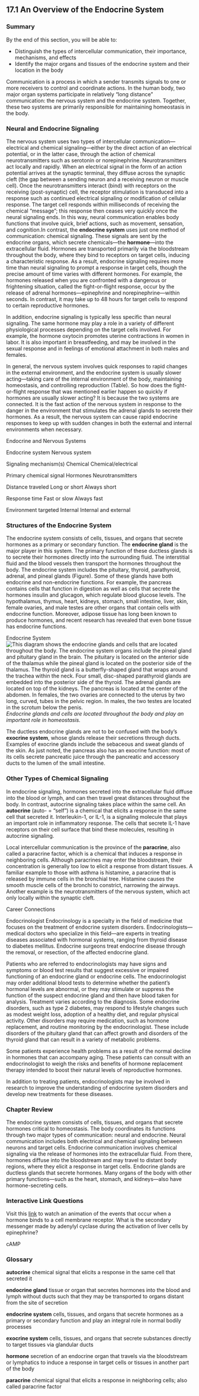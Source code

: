 ##  17.1 An Overview of the Endocrine System 

### Summary

By the end of this section, you will be able to: 

  - Distinguish the types of intercellular communication, their importance, mechanisms, and effects
  - Identify the major organs and tissues of the endocrine system and their location in the body

Communication is a process in which a sender transmits signals to one or more receivers to control and coordinate actions. In the human body, two major organ systems participate in relatively “long distance” communication: the nervous system and the endocrine system. Together, these two systems are primarily responsible for maintaining homeostasis in the body.

### Neural and Endocrine Signaling

The nervous system uses two types of intercellular communication—electrical and chemical signaling—either by the direct action of an electrical potential, or in the latter case, through the action of chemical neurotransmitters such as serotonin or norepinephrine. Neurotransmitters act locally and rapidly. When an electrical signal in the form of an action potential arrives at the synaptic terminal, they diffuse across the synaptic cleft (the gap between a sending neuron and a receiving neuron or muscle cell). Once the neurotransmitters interact (bind) with receptors on the receiving (post-synaptic) cell, the receptor stimulation is transduced into a response such as continued electrical signaling or modification of cellular response. The target cell responds within milliseconds of receiving the chemical “message”; this response then ceases very quickly once the neural signaling ends. In this way, neural communication enables body functions that involve quick, brief actions, such as movement, sensation, and cognition.In contrast, the **endocrine system** uses just one method of communication: chemical signaling. These signals are sent by the endocrine organs, which secrete chemicals—the **hormone**—into the extracellular fluid. Hormones are transported primarily via the bloodstream throughout the body, where they bind to receptors on target cells, inducing a characteristic response. As a result, endocrine signaling requires more time than neural signaling to prompt a response in target cells, though the precise amount of time varies with different hormones. For example, the hormones released when you are confronted with a dangerous or frightening situation, called the fight-or-flight response, occur by the release of adrenal hormones—epinephrine and norepinephrine—within seconds. In contrast, it may take up to 48 hours for target cells to respond to certain reproductive hormones.

In addition, endocrine signaling is typically less specific than neural signaling. The same hormone may play a role in a variety of different physiological processes depending on the target cells involved. For example, the hormone oxytocin promotes uterine contractions in women in labor. It is also important in breastfeeding, and may be involved in the sexual response and in feelings of emotional attachment in both males and females.

In general, the nervous system involves quick responses to rapid changes in the external environment, and the endocrine system is usually slower acting—taking care of the internal environment of the body, maintaining homeostasis, and controlling reproduction (Table). So how does the fight-or-flight response that was mentioned earlier happen so quickly if hormones are usually slower acting? It is because the two systems are connected. It is the fast action of the nervous system in response to the danger in the environment that stimulates the adrenal glands to secrete their hormones. As a result, the nervous system can cause rapid endocrine responses to keep up with sudden changes in both the external and internal environments when necessary.

Endocrine and Nervous Systems

Endocrine system Nervous system

Signaling mechanism(s)
Chemical
Chemical/electrical

Primary chemical signal
Hormones
Neurotransmitters

Distance traveled
Long or short
Always short

Response time
Fast or slow
Always fast

Environment targeted
Internal
Internal and external

### Structures of the Endocrine System

The endocrine system consists of cells, tissues, and organs that secrete hormones as a primary or secondary function. The **endocrine gland** is the major player in this system. The primary function of these ductless glands is to secrete their hormones directly into the surrounding fluid. The interstitial fluid and the blood vessels then transport the hormones throughout the body. The endocrine system includes the pituitary, thyroid, parathyroid, adrenal, and pineal glands (Figure). Some of these glands have both endocrine and non-endocrine functions. For example, the pancreas contains cells that function in digestion as well as cells that secrete the hormones insulin and glucagon, which regulate blood glucose levels. The hypothalamus, thymus, heart, kidneys, stomach, small intestine, liver, skin, female ovaries, and male testes are other organs that contain cells with endocrine function. Moreover, adipose tissue has long been known to produce hormones, and recent research has revealed that even bone tissue has endocrine functions.

Endocrine System ![This diagram shows the endocrine glands and cells that are located throughout the body. The endocrine system organs include the pineal gland and pituitary gland in the brain. The pituitary is located on the anterior side of the thalamus while the pineal gland is located on the posterior side of the thalamus. The thyroid gland is a butterfly-shaped gland that wraps around the trachea within the neck. Four small, disc-shaped parathyroid glands are embedded into the posterior side of the thyroid. The adrenal glands are located on top of the kidneys. The pancreas is located at the center of the abdomen. In females, the two ovaries are connected to the uterus by two long, curved, tubes in the pelvic region. In males, the two testes are located in the scrotum below the penis.][1] _Endocrine glands and cells are located throughout the body and play an important role in homeostasis._

The ductless endocrine glands are not to be confused with the body’s **exocrine system**, whose glands release their secretions through ducts. Examples of exocrine glands include the sebaceous and sweat glands of the skin. As just noted, the pancreas also has an exocrine function: most of its cells secrete pancreatic juice through the pancreatic and accessory ducts to the lumen of the small intestine.

### Other Types of Chemical Signaling

In endocrine signaling, hormones secreted into the extracellular fluid diffuse into the blood or lymph, and can then travel great distances throughout the body. In contrast, autocrine signaling takes place within the same cell. An **autocrine** (auto- = “self”) is a chemical that elicits a response in the same cell that secreted it. Interleukin-1, or IL-1, is a signaling molecule that plays an important role in inflammatory response. The cells that secrete IL-1 have receptors on their cell surface that bind these molecules, resulting in autocrine signaling.

Local intercellular communication is the province of the **paracrine**, also called a paracrine factor, which is a chemical that induces a response in neighboring cells. Although paracrines may enter the bloodstream, their concentration is generally too low to elicit a response from distant tissues. A familiar example to those with asthma is histamine, a paracrine that is released by immune cells in the bronchial tree. Histamine causes the smooth muscle cells of the bronchi to constrict, narrowing the airways. Another example is the neurotransmitters of the nervous system, which act only locally within the synaptic cleft.

Career Connections

Endocrinologist Endocrinology is a specialty in the field of medicine that focuses on the treatment of endocrine system disorders. Endocrinologists—medical doctors who specialize in this field—are experts in treating diseases associated with hormonal systems, ranging from thyroid disease to diabetes mellitus. Endocrine surgeons treat endocrine disease through the removal, or resection, of the affected endocrine gland.

Patients who are referred to endocrinologists may have signs and symptoms or blood test results that suggest excessive or impaired functioning of an endocrine gland or endocrine cells. The endocrinologist may order additional blood tests to determine whether the patient’s hormonal levels are abnormal, or they may stimulate or suppress the function of the suspect endocrine gland and then have blood taken for analysis. Treatment varies according to the diagnosis. Some endocrine disorders, such as type 2 diabetes, may respond to lifestyle changes such as modest weight loss, adoption of a healthy diet, and regular physical activity. Other disorders may require medication, such as hormone replacement, and routine monitoring by the endocrinologist. These include disorders of the pituitary gland that can affect growth and disorders of the thyroid gland that can result in a variety of metabolic problems.

Some patients experience health problems as a result of the normal decline in hormones that can accompany aging. These patients can consult with an endocrinologist to weigh the risks and benefits of hormone replacement therapy intended to boost their natural levels of reproductive hormones.

In addition to treating patients, endocrinologists may be involved in research to improve the understanding of endocrine system disorders and develop new treatments for these diseases.

### Chapter Review

The endocrine system consists of cells, tissues, and organs that secrete hormones critical to homeostasis. The body coordinates its functions through two major types of communication: neural and endocrine. Neural communication includes both electrical and chemical signaling between neurons and target cells. Endocrine communication involves chemical signaling via the release of hormones into the extracellular fluid. From there, hormones diffuse into the bloodstream and may travel to distant body regions, where they elicit a response in target cells. Endocrine glands are ductless glands that secrete hormones. Many organs of the body with other primary functions—such as the heart, stomach, and kidneys—also have hormone-secreting cells.

### Interactive Link Questions

Visit this [link][2] to watch an animation of the events that occur when a hormone binds to a cell membrane receptor. What is the secondary messenger made by adenylyl cyclase during the activation of liver cells by epinephrine?

cAMP

### Glossary

**autocrine** chemical signal that elicits a response in the same cell that secreted it

**endocrine gland** tissue or organ that secretes hormones into the blood and lymph without ducts such that they may be transported to organs distant from the site of secretion

**endocrine system** cells, tissues, and organs that secrete hormones as a primary or secondary function and play an integral role in normal bodily processes

**exocrine system** cells, tissues, and organs that secrete substances directly to target tissues via glandular ducts

**hormone** secretion of an endocrine organ that travels via the bloodstream or lymphatics to induce a response in target cells or tissues in another part of the body

**paracrine** chemical signal that elicits a response in neighboring cells; also called paracrine factor

   [1]: https://cnx.org/resources/0a1292ca245778a571e08be220125a9da5dc629f/1801_The_Endocrine_System.jpg
   [2]: http://openstax.org/l/hormonebind

